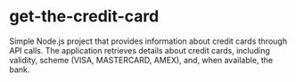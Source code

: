 # get-the-credit-card
Simple Node.js project that provides information about credit cards through API calls. The application retrieves details about credit cards, including validity, scheme (VISA, MASTERCARD, AMEX), and, when available, the bank.
